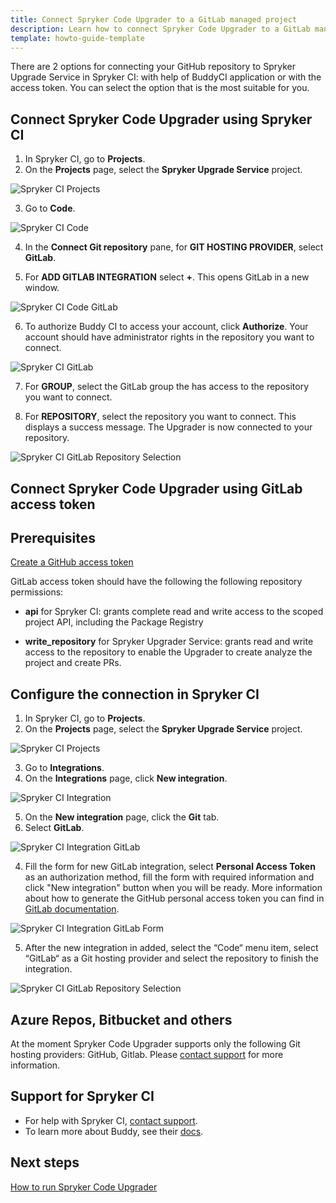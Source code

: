 ```yaml
---
title: Connect Spryker Code Upgrader to a GitLab managed project
description: Learn how to connect Spryker Code Upgrader to a GitLab managed project
template: howto-guide-template
---
```


There are 2 options for connecting your GitHub repository to Spryker Upgrade Service in Spryker CI: with help of BuddyCI application or with the access token. You can select the option that is the most suitable for you.

## Connect Spryker Code Upgrader using Spryker CI

1. In Spryker CI, go to **Projects**.
2. On the **Projects** page, select the **Spryker Upgrade Service** project.

![Spryker CI Projects](https://spryker.s3.eu-central-1.amazonaws.com/docs/paas%2B/dev/onboarding-to-spryker-code-upgrader/how-to-connect-spryker-code-upgrader.md/spryker_ci_projects.png)

3. Go to **Code**.

![Spryker CI Code](https://spryker.s3.eu-central-1.amazonaws.com/docs/paas%2B/dev/onboarding-to-spryker-code-upgrader/how-to-connect-spryker-code-upgrader.md/spryker_ci_code_page.png)

4. In the **Connect Git repository** pane, for **GIT HOSTING PROVIDER**, select **GitLab**.

5. For **ADD GITLAB INTEGRATION** select **+**.
    This opens GitLab in a new window.

![Spryker CI Code GitLab](https://spryker.s3.eu-central-1.amazonaws.com/docs/paas%2B/dev/onboarding-to-spryker-code-upgrader/how-to-connect-spryker-code-upgrader.md/gitlab_code_add.png)

6. To authorize Buddy CI to access your account, click **Authorize**.
    Your account should have administrator rights in the repository you want to connect.

![Spryker CI GitLab](https://spryker.s3.eu-central-1.amazonaws.com/docs/paas%2B/dev/onboarding-to-spryker-code-upgrader/how-to-connect-spryker-code-upgrader.md/spryker_ci_gitlab.png)

7. For **GROUP**, select the GitLab group the has access to the repository you want to connect.

8. For **REPOSITORY**, select the repository you want to connect.
    This displays a success message. The Upgrader is now connected to your repository.

![Spryker CI GitLab Repository Selection](https://spryker.s3.eu-central-1.amazonaws.com/docs/paas%2B/dev/onboarding-to-spryker-code-upgrader/how-to-connect-spryker-code-upgrader.md/gitlab_code_select_repository.png)

## Connect Spryker Code Upgrader using GitLab access token

## Prerequisites

[Create a GitHub access token](https://docs.gitlab.com/ee/user/profile/personal_access_tokens.html#create-a-personal-access-token)

GitLab access token should have the following the following repository permissions:

* **api** for Spryker CI: grants complete read and write access to the scoped project API, including the Package Registry

* **write_repository** for Spryker Upgrader Service: grants read and write access to the repository to enable the Upgrader to create analyze the project and create PRs.


## Configure the connection in Spryker CI

1. In Spryker CI, go to **Projects**.
2. On the **Projects** page, select the **Spryker Upgrade Service** project.

![Spryker CI Projects](https://spryker.s3.eu-central-1.amazonaws.com/docs/paas%2B/dev/onboarding-to-spryker-code-upgrader/how-to-connect-spryker-code-upgrader.md/spriker_ci_projects.png)

3. Go to **Integrations**.
4. On the **Integrations** page, click **New integration**.


![Spryker CI Integration](https://spryker.s3.eu-central-1.amazonaws.com/docs/paas%2B/dev/onboarding-to-spryker-code-upgrader/how-to-connect-spryker-code-upgrader.md/spriker_ci_integration.png)

5. On the **New integration** page, click the **Git** tab.
6. Select **GitLab**.

![Spryker CI Integration GitLab](https://spryker.s3.eu-central-1.amazonaws.com/docs/paas%2B/dev/onboarding-to-spryker-code-upgrader/how-to-connect-spryker-code-upgrader.md/spriker_ci_integration_gitlab.png)

4. Fill the form for new GitLab integration, select **Personal Access Token** as an authorization method, fill the form with required information and click "New integration" button when you will be ready. More information about how to generate the GitHub personal access token you can find in [GitLab documentation](https://docs.gitlab.com/ee/user/profile/personal_access_tokens.html#create-a-personal-access-token).

![Spryker CI Integration GitLab Form](https://spryker.s3.eu-central-1.amazonaws.com/docs/paas%2B/dev/onboarding-to-spryker-code-upgrader/how-to-connect-spryker-code-upgrader.md/spriker_ci_integration_gitlab_form.png)



5. After the new integration in added, select the “Code“ menu item, select “GitLab“ as a Git hosting provider and select the repository to finish the integration.

![Spryker CI GitLab Repository Selection](https://spryker.s3.eu-central-1.amazonaws.com/docs/paas%2B/dev/onboarding-to-spryker-code-upgrader/how-to-connect-spryker-code-upgrader.md/gitlab_code_select_repository.png)

## Azure Repos, Bitbucket and others

At the moment Spryker Code Upgrader supports only the following Git hosting providers: GitHub, Gitlab. Please [contact support](https://spryker.force.com/support/s/) for more information.

## Support for Spryker CI

* For help with Spryker CI, [contact support](https://spryker.force.com/support/s/).
* To learn more about Buddy, see their [docs](https://buddy.works/docs).

## Next steps

[How to run Spryker Code Upgrader](/docs/paas-plus/dev/onboarding-to-spryker-code-upgrader/how-to-run-spryker-code-upgrader.html)
